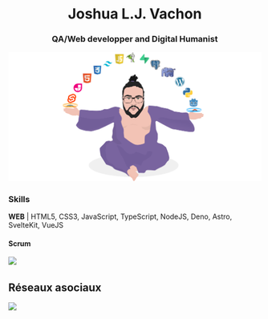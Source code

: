 <h1 align="center">Joshua L.J. Vachon</h1>
<h3 align="center">QA/Web developper and Digital Humanist</h3>

![](https://github.com/joshuavachon25/joshuavachon25/blob/main/assets/jvmoinebg.png?raw=true)

### Skills
**WEB** | HTML5, CSS3, JavaScript, TypeScript, NodeJS, Deno, Astro, SvelteKit, VueJS

#### Scrum
<img width="64" src="https://images.credly.com/size/340x340/images/a2790314-008a-4c3d-9553-f5e84eb359ba/image.png"/>

## Réseaux asociaux 
<a href="https://www.linkedin.com/in/joshuavachon25/" target="_blank" style="cursor: default;">
  <img src="https://img.shields.io/badge/LinkedIN-@joshuavachon25-informational?style=for-the-badge&logo=linkedin&logoColor=white&color=0A66C2" />
</a>


<!-- Badge ref: https://dev.to/envoy_/150-badges-for-github-pnk -->

